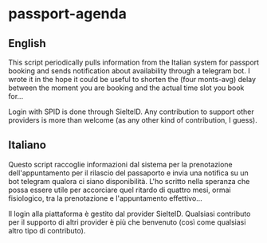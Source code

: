 # passport-agenda
## English
This script periodically pulls information from the Italian system for passport booking and sends notification about availability through a telegram bot.
I wrote it in the hope it could be useful to shorten the (four monts-avg) delay between the moment you are booking and the actual time slot you book for...

Login with SPID is done through SielteID.
Any contribution to support other providers is more than welcome (as any other kind of contribution, I guess).

## Italiano
Questo script raccoglie informazioni dal sistema per la prenotazione dell'appuntamento per il rilascio del passaporto e invia una notifica su un bot telegram qualora ci siano disponibilità.
L'ho scritto nella speranza che possa essere utile per accorciare quel ritardo di quattro mesi, ormai fisiologico, tra la prenotazione e l'appuntamento effettivo...

Il login alla piattaforma è gestito dal provider SielteID.
Qualsiasi contributo per il supporto di altri provider è più che benvenuto (così come qualsiasi altro tipo di contributo).
